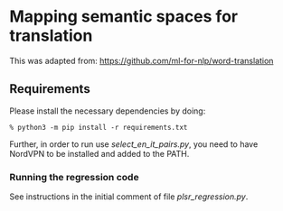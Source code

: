 # Mapping semantic spaces for translation

This was adapted from: https://github.com/ml-for-nlp/word-translation

## Requirements

Please install the necessary dependencies by doing:
```
% python3 -m pip install -r requirements.txt  
```

Further, in order to run use _select_en_it_pairs.py_, you need to have NordVPN to be installed and added to the PATH.

### Running the regression code

See instructions in the initial comment of file _plsr_regression.py_.
